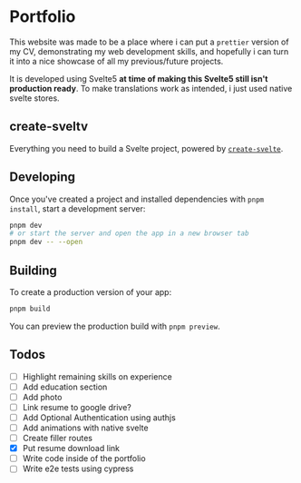 # Portfolio

This website was made to be a place where i can put a `prettier` version of my CV, demonstrating
my web development skills, and hopefully i can turn it into a nice showcase of all my previous/future projects. 

It is developed using Svelte5 **at time of making this Svelte5 still isn't production ready**. To make translations 
work as intended, i just used native svelte stores.


## create-sveltv

Everything you need to build a Svelte project, powered by [`create-svelte`](https://github.com/sveltejs/kit/tree/master/packages/create-svelte).

## Developing
Once you've created a project and installed dependencies with `pnpm install`, start a development server:

```bash
pnpm dev
# or start the server and open the app in a new browser tab
pnpm dev -- --open
```

## Building

To create a production version of your app:

```bash
pnpm build
```

You can preview the production build with `pnpm preview`.


## Todos

- [ ] Highlight remaining skills on experience
- [ ] Add education section
- [ ] Add photo
- [ ] Link resume to google drive?
- [ ] Add Optional Authentication using authjs
- [ ] Add animations with native svelte
- [ ] Create filler routes
- [X] Put resume download link
- [ ] Write code inside of the portfolio
- [ ] Write e2e tests using cypress
